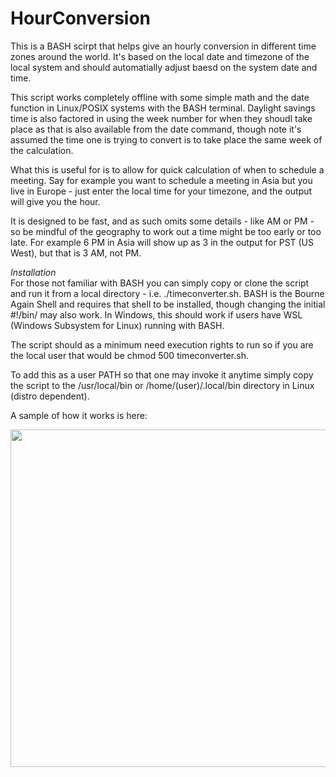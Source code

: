 # HourConversion
This is a BASH scirpt that helps give an hourly conversion in different time zones around the world. It's based on the local date and timezone of the local system and should automatially adjust baesd on the system date and time. 

This script works completely offline with some simple math and the date function in Linux/POSIX systems with the BASH terminal. Daylight savings time is also factored in using the week number for when they shoudl take place as that is also available from the date command, though note it's assumed the time one is trying to convert is to take place the same week of the calculation.

What this is useful for is to allow for quick calculation of when to schedule a meeting. Say for example you want to schedule a meeting in Asia but you live in Europe - just enter the local time for your timezone, and the output will give you the hour.

It is designed to be fast, and as such omits some details - like AM or PM - so be mindful of the geography to work out a time might be too early or too late. For example 6 PM in Asia will show up as 3 in the output for PST (US West), but that is 3 AM, not PM. 

*Installation*<br>
For those not familiar with BASH you can simply copy or clone the script and run it from a local directory - i.e. ./timeconverter.sh. BASH is the Bourne Again Shell and requires that shell to be installed, though changing the initial #!/bin/<shell of choice> may also work. In Windows, this should work if users have WSL (Windows Subsystem for Linux) running with BASH. 

The script should as a minimum need execution rights to run so if you are the local user that would be chmod 500 timeconverter.sh. 
  
To add this as a user PATH so that one may invoke it anytime simply copy the script to the /usr/local/bin or /home/(user)/.local/bin directory in Linux (distro dependent). 

A sample of how it works is here:<br>
<div align='center'><img width='540px' src='https://1.bp.blogspot.com/-BwbpwsGdKzE/X7ibgH2IrBI/AAAAAAAAAFk/lCMKZpzAujYLG8ZtWgciRcHfYghM1HoJACLcBGAsYHQ/w586-h413/timeconverter.gif'></div>
